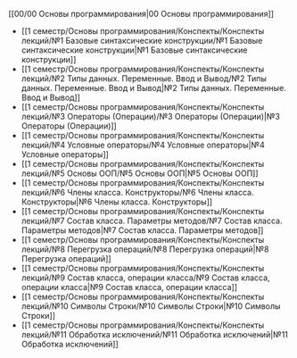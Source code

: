 [[00/00 Основы программирования|00 Основы программирования]]

- [[1 семестр/Основы программирования/Конспекты/Конспекты лекций/№1 Базовые синтаксические конструкции/№1 Базовые синтаксические конструкции|№1 Базовые синтаксические конструкции]]
- [[1 семестр/Основы программирования/Конспекты/Конспекты лекций/№2 Типы данных. Переменные. Ввод и Вывод/№2 Типы данных. Переменные. Ввод и Вывод|№2 Типы данных. Переменные. Ввод и Вывод]]
- [[1 семестр/Основы программирования/Конспекты/Конспекты лекций/№3 Операторы (Операции)/№3 Операторы (Операции)|№3 Операторы (Операции)]]
- [[1 семестр/Основы программирования/Конспекты/Конспекты лекций/№4 Условные операторы/№4 Условные операторы|№4 Условные операторы]]
- [[1 семестр/Основы программирования/Конспекты/Конспекты лекций/№5 Основы ООП/№5 Основы ООП|№5 Основы ООП]]
- [[1 семестр/Основы программирования/Конспекты/Конспекты лекций/№6 Члены класса. Конструкторы/№6 Члены класса. Конструкторы|№6 Члены класса. Конструкторы]]
- [[1 семестр/Основы программирования/Конспекты/Конспекты лекций/№7 Состав класса. Параметры методов/№7 Состав класса. Параметры методов|№7 Состав класса. Параметры методов]]
- [[1 семестр/Основы программирования/Конспекты/Конспекты лекций/№8 Перегрузка операций/№8 Перегрузка операций|№8 Перегрузка операций]]
- [[1 семестр/Основы программирования/Конспекты/Конспекты лекций/№9 Состав класса, операции класса/№9 Состав класса, операции класса|№9 Состав класса, операции класса]]
- [[1 семестр/Основы программирования/Конспекты/Конспекты лекций/№10 Символы Строки/№10 Символы Строки|№10 Символы Строки]]
- [[1 семестр/Основы программирования/Конспекты/Конспекты лекций/№11 Обработка исключений/№11 Обработка исключений|№11 Обработка исключений]]